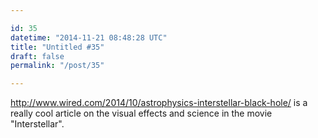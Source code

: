 ```yaml
---

id: 35
datetime: "2014-11-21 08:48:28 UTC"
title: "Untitled #35"
draft: false
permalink: "/post/35"

---
```


http://www.wired.com/2014/10/astrophysics-interstellar-black-hole/ is a really cool article on the visual effects and science in the movie "Interstellar".

